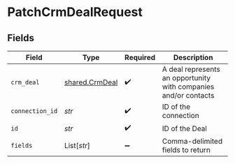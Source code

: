 # PatchCrmDealRequest


## Fields

| Field                                                           | Type                                                            | Required                                                        | Description                                                     |
| --------------------------------------------------------------- | --------------------------------------------------------------- | --------------------------------------------------------------- | --------------------------------------------------------------- |
| `crm_deal`                                                      | [shared.CrmDeal](../../models/shared/crmdeal.md)                | :heavy_check_mark:                                              | A deal represents an opportunity with companies and/or contacts |
| `connection_id`                                                 | *str*                                                           | :heavy_check_mark:                                              | ID of the connection                                            |
| `id`                                                            | *str*                                                           | :heavy_check_mark:                                              | ID of the Deal                                                  |
| `fields`                                                        | List[*str*]                                                     | :heavy_minus_sign:                                              | Comma-delimited fields to return                                |